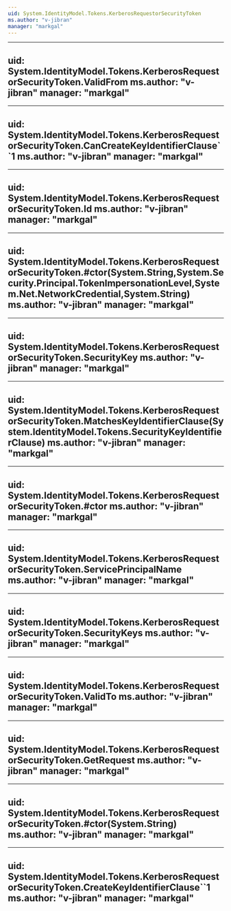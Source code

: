 ```yaml
---
uid: System.IdentityModel.Tokens.KerberosRequestorSecurityToken
ms.author: "v-jibran"
manager: "markgal"
---
```


---
uid: System.IdentityModel.Tokens.KerberosRequestorSecurityToken.ValidFrom
ms.author: "v-jibran"
manager: "markgal"
---

---
uid: System.IdentityModel.Tokens.KerberosRequestorSecurityToken.CanCreateKeyIdentifierClause``1
ms.author: "v-jibran"
manager: "markgal"
---

---
uid: System.IdentityModel.Tokens.KerberosRequestorSecurityToken.Id
ms.author: "v-jibran"
manager: "markgal"
---

---
uid: System.IdentityModel.Tokens.KerberosRequestorSecurityToken.#ctor(System.String,System.Security.Principal.TokenImpersonationLevel,System.Net.NetworkCredential,System.String)
ms.author: "v-jibran"
manager: "markgal"
---

---
uid: System.IdentityModel.Tokens.KerberosRequestorSecurityToken.SecurityKey
ms.author: "v-jibran"
manager: "markgal"
---

---
uid: System.IdentityModel.Tokens.KerberosRequestorSecurityToken.MatchesKeyIdentifierClause(System.IdentityModel.Tokens.SecurityKeyIdentifierClause)
ms.author: "v-jibran"
manager: "markgal"
---

---
uid: System.IdentityModel.Tokens.KerberosRequestorSecurityToken.#ctor
ms.author: "v-jibran"
manager: "markgal"
---

---
uid: System.IdentityModel.Tokens.KerberosRequestorSecurityToken.ServicePrincipalName
ms.author: "v-jibran"
manager: "markgal"
---

---
uid: System.IdentityModel.Tokens.KerberosRequestorSecurityToken.SecurityKeys
ms.author: "v-jibran"
manager: "markgal"
---

---
uid: System.IdentityModel.Tokens.KerberosRequestorSecurityToken.ValidTo
ms.author: "v-jibran"
manager: "markgal"
---

---
uid: System.IdentityModel.Tokens.KerberosRequestorSecurityToken.GetRequest
ms.author: "v-jibran"
manager: "markgal"
---

---
uid: System.IdentityModel.Tokens.KerberosRequestorSecurityToken.#ctor(System.String)
ms.author: "v-jibran"
manager: "markgal"
---

---
uid: System.IdentityModel.Tokens.KerberosRequestorSecurityToken.CreateKeyIdentifierClause``1
ms.author: "v-jibran"
manager: "markgal"
---

